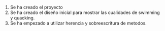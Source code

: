 1. Se ha creado el proyecto
2. Se ha creado el diseño inicial para mostrar las 
    cualidades de swimming y quacking.
3. Se ha empezado a utilizar herencia y sobreescritura de 
    metodos.
   